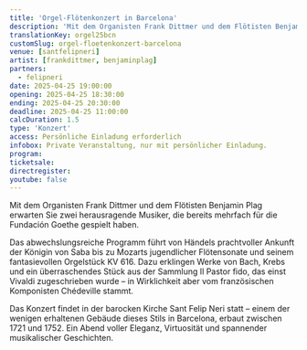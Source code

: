 ```yaml
---
title: 'Orgel-Flötenkonzert in Barcelona'
description: 'Mit dem Organisten Frank Dittmer und dem Flötisten Benjamin Plag erwarten Sie zwei herausragende Musiker, die bereits mehrfach für die Fundación Goethe gespielt haben.'
translationKey: orgel25bcn
customSlug: orgel-floetenkonzert-barcelona
venue: [santfelipneri]
artist: [frankdittmer, benjaminplag]
partners:
  - felipneri
date: 2025-04-25 19:00:00
opening: 2025-04-25 18:30:00
ending: 2025-04-25 20:30:00
deadline: 2025-04-25 11:00:00
calcDuration: 1.5
type: 'Konzert'
access: Persönliche Einladung erforderlich
infobox: Private Veranstaltung, nur mit persönlicher Einladung.
program:
ticketsale:
directregister:
youtube: false
---
```


Mit dem Organisten Frank Dittmer und dem Flötisten Benjamin Plag erwarten Sie zwei herausragende Musiker, die bereits mehrfach für die Fundación Goethe gespielt haben.

Das abwechslungsreiche Programm führt von Händels prachtvoller Ankunft der Königin von Saba bis zu Mozarts jugendlicher Flötensonate und seinem fantasievollen Orgelstück KV 616. Dazu erklingen Werke von Bach, Krebs und ein überraschendes Stück aus der Sammlung Il Pastor fido, das einst Vivaldi zugeschrieben wurde – in Wirklichkeit aber vom französischen Komponisten Chédeville stammt.

Das Konzert findet in der barocken Kirche Sant Felip Neri statt – einem der wenigen erhaltenen Gebäude dieses Stils in Barcelona, erbaut zwischen 1721 und 1752.
Ein Abend voller Eleganz, Virtuosität und spannender musikalischer Geschichten.
